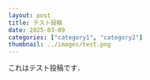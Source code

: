 ```yaml
---
layout: post
title: テスト投稿
date: 2025-03-09
categories: ["category1", "category2"]
thumbnail: ../images/test.png
---
```


これはテスト投稿です．
